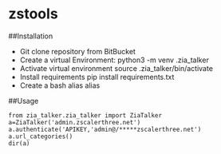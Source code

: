 # zstools

##Installation

* Git clone repository from BitBucket
* Create a virtual Environment:
  python3 -m venv .zia_talker
* Activate virtual environment
  source .zia_talker/bin/activate
* Install requirements
  pip install requirements.txt
* Create a bash alias alias 

##Usage
```
from zia_talker.zia_talker import ZiaTalker
a=ZiaTalker('admin.zscalerthree.net')
a.authenticate('APIKEY,'admin@/*****zscalerthree.net')
a.url_categories()
dir(a)
```
